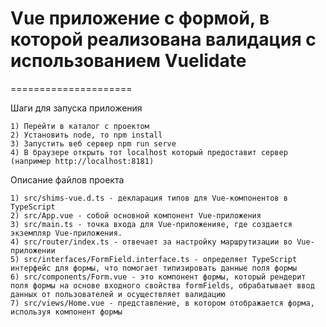 # Vue приложение с формой, в которой реализована валидация с использованием Vuelidate
=====================

Шаги для запуска приложения
```
1) Перейти в каталог с проектом
2) Установить node, то npm install
3) Запустить веб сервер npm run serve
4) В браузере открыть тот localhost который предоставит сервер (например http://localhost:8181)
```

Описание файлов проекта
```
1) src/shims-vue.d.ts - декларация типов для Vue-компонентов в TypeScript
2) src/App.vue - собой основной компонент Vue-приложения
3) src/main.ts - точка входа для Vue-приложенияe, где создается экземпляр Vue-приложения.
4) src/router/index.ts - отвечает за настройку маршрутизации во Vue-приложении
5) src/interfaces/FormField.interface.ts - определяет TypeScript интерфейс для формы, что помогает типизировать данные поля формы
6) src/components/Form.vue - это компонент формы, который рендерит поля формы на основе входного свойства formFields, обрабатывает ввод данных от пользователей и осуществляет валидацию
7) src/views/Home.vue - представление, в котором отображается форма, используя компонент формы
```
